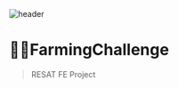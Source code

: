 <br>
<br>

![header](https://capsule-render.vercel.app/api?type=Cylinder&color=0:99a4f6,100:E4E5E4&height=180&section=header&text=RESAT%20FarmingChallenge%20&fontSize=50&)

# 👩‍🌾FarmingChallenge
> RESAT FE Project

<br>

